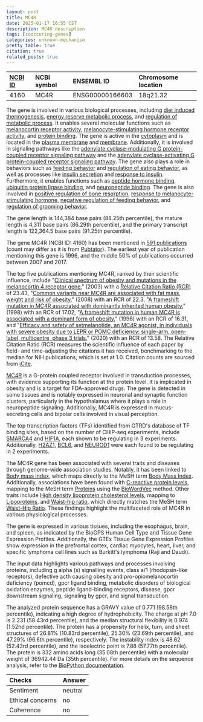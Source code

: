 ```yaml
---
layout: post
title: MC4R
date: 2025-01-17 16:55 CST
description: MC4R description
tags: [cooccuring-genes]
categories: unknown-mechanism
pretty_table: true
citation: true
related_posts: true
---
```




| [NCBI ID](https://www.ncbi.nlm.nih.gov/gene/4160) | NCBI symbol | ENSEMBL ID | Chromosome location |
| :-------- | :------- | :-------- | :------- |
| 4160  | MC4R | ENSG00000166603 | 18q21.32 |



The gene is involved in various biological processes, including [diet induced thermogenesis](https://amigo.geneontology.org/amigo/term/GO:0002024), [energy reserve metabolic process](https://amigo.geneontology.org/amigo/term/GO:0006112), and [regulation of metabolic process](https://amigo.geneontology.org/amigo/term/GO:0019222). It enables several molecular functions such as [melanocortin receptor activity](https://amigo.geneontology.org/amigo/term/GO:0004977), [melanocyte-stimulating hormone receptor activity](https://amigo.geneontology.org/amigo/term/GO:0004980), and [protein binding](https://amigo.geneontology.org/amigo/term/GO:0005515). The gene is active in the [cytoplasm](https://amigo.geneontology.org/amigo/term/GO:0005737) and is located in the [plasma membrane](https://amigo.geneontology.org/amigo/term/GO:0005886) and [membrane](https://amigo.geneontology.org/amigo/term/GO:0016020). Additionally, it is involved in signaling pathways like the [adenylate cyclase-modulating G protein-coupled receptor signaling pathway](https://amigo.geneontology.org/amigo/term/GO:0007188) and the [adenylate cyclase-activating G protein-coupled receptor signaling pathway](https://amigo.geneontology.org/amigo/term/GO:0007189). The gene also plays a role in behaviors such as [feeding behavior](https://amigo.geneontology.org/amigo/term/GO:0007631) and [regulation of eating behavior](https://amigo.geneontology.org/amigo/term/GO:1903998), as well as processes like [insulin secretion](https://amigo.geneontology.org/amigo/term/GO:0030073) and [response to insulin](https://amigo.geneontology.org/amigo/term/GO:0032868). Furthermore, it enables functions such as [peptide hormone binding](https://amigo.geneontology.org/amigo/term/GO:0017046), [ubiquitin protein ligase binding](https://amigo.geneontology.org/amigo/term/GO:0031625), and [neuropeptide binding](https://amigo.geneontology.org/amigo/term/GO:0042923). The gene is also involved in [positive regulation of bone resorption](https://amigo.geneontology.org/amigo/term/GO:0045780), [response to melanocyte-stimulating hormone](https://amigo.geneontology.org/amigo/term/GO:1990680), [negative regulation of feeding behavior](https://amigo.geneontology.org/amigo/term/GO:2000252), and [regulation of grooming behavior](https://amigo.geneontology.org/amigo/term/GO:2000821).


The gene length is 144,384 base pairs (88.25th percentile), the mature length is 4,311 base pairs (86.29th percentile), and the primary transcript length is 122,364.5 base pairs (91.25th percentile).


The gene MC4R (NCBI ID: 4160) has been mentioned in [591 publications](https://pubmed.ncbi.nlm.nih.gov/?term=%22MC4R%22) (count may differ as it is from [Pubtator](https://academic.oup.com/nar/article/47/W1/W587/5494727)). The earliest year of publication mentioning this gene is 1996, and the middle 50% of publications occurred between 2007 and 2017.


The top five publications mentioning MC4R, ranked by their scientific influence, include "[Clinical spectrum of obesity and mutations in the melanocortin 4 receptor gene.](https://pubmed.ncbi.nlm.nih.gov/12646665)" (2003) with a [Relative Citation Ratio (RCR)](https://journals.plos.org/plosbiology/article?id=10.1371/journal.pbio.1002541) of 23.43, "[Common variants near MC4R are associated with fat mass, weight and risk of obesity.](https://pubmed.ncbi.nlm.nih.gov/18454148)" (2008) with an RCR of 22.3, "[A frameshift mutation in MC4R associated with dominantly inherited human obesity.](https://pubmed.ncbi.nlm.nih.gov/9771698)" (1998) with an RCR of 17.02, "[A frameshift mutation in human MC4R is associated with a dominant form of obesity.](https://pubmed.ncbi.nlm.nih.gov/9771699)" (1998) with an RCR of 16.31, and "[Efficacy and safety of setmelanotide, an MC4R agonist, in individuals with severe obesity due to LEPR or POMC deficiency: single-arm, open-label, multicentre, phase 3 trials.](https://pubmed.ncbi.nlm.nih.gov/33137293)" (2020) with an RCR of 13.58. The Relative Citation Ratio (RCR) measures the scientific influence of each paper by field- and time-adjusting the citations it has received, benchmarking to the median for NIH publications, which is set at 1.0. Citation counts are sourced from [iCite](https://icite.od.nih.gov).


[MC4R](https://www.proteinatlas.org/ENSG00000166603-MC4R) is a G-protein coupled receptor involved in transduction processes, with evidence supporting its function at the protein level. It is implicated in obesity and is a target for FDA-approved drugs. The gene is detected in some tissues and is notably expressed in neuronal and synaptic function clusters, particularly in the hypothalamus where it plays a role in neuropeptide signaling. Additionally, MC4R is expressed in mucus-secreting cells and bipolar cells involved in visual perception.


The top transcription factors (TFs) identified from GTRD's database of TF binding sites, based on the number of CHIP-seq experiments, include [SMARCA4](https://www.ncbi.nlm.nih.gov/gene/6597) and [HIF1A](https://www.ncbi.nlm.nih.gov/gene/3091), each shown to be regulating in 3 experiments. Additionally, [H2AZ1](https://www.ncbi.nlm.nih.gov/gene/3015), [BCL6](https://www.ncbi.nlm.nih.gov/gene/604), and [NEUROD1](https://www.ncbi.nlm.nih.gov/gene/4760) were each found to be regulating in 2 experiments.




The MC4R gene has been associated with several traits and diseases through genome-wide association studies. Notably, it has been linked to [Body mass index](https://pubmed.ncbi.nlm.nih.gov/34210852), which maps directly to the MeSH term [Body Mass Index](https://meshb.nlm.nih.gov/record/ui?ui=D015992). Additionally, associations have been found with [C-reactive protein levels](https://pubmed.ncbi.nlm.nih.gov/33462484), mapping to the MeSH term [Proteins](https://meshb.nlm.nih.gov/record/ui?ui=D011506) using the [BioWordVec](https://www.nature.com/articles/s41597-019-0055-0) method. Other traits include [High density lipoprotein cholesterol levels](https://pubmed.ncbi.nlm.nih.gov/33462484), mapping to [Lipoproteins](https://meshb.nlm.nih.gov/record/ui?ui=D008074), and [Waist-hip ratio](https://pubmed.ncbi.nlm.nih.gov/30239722), which directly matches the MeSH term [Waist-Hip Ratio](https://meshb.nlm.nih.gov/record/ui?ui=D049629). These findings highlight the multifaceted role of MC4R in various physiological processes.


The gene is expressed in various tissues, including the esophagus, brain, and spleen, as indicated by the BioGPS Human Cell Type and Tissue Gene Expression Profiles. Additionally, the GTEx Tissue Gene Expression Profiles show expression in the prefrontal cortex, cardiac myocytes, heart, liver, and specific lymphoma cell lines such as Burkitt's lymphoma (Raji and Daudi).


The input data highlights various pathways and processes involving proteins, including g alpha (s) signalling events, class a/1 (rhodopsin-like receptors), defective acth causing obesity and pro-opiomelanocortin deficiency (pomcd), gpcr ligand binding, metabolic disorders of biological oxidation enzymes, peptide ligand-binding receptors, disease, gpcr downstream signaling, signaling by gpcr, and signal transduction.



The analyzed protein sequence has a GRAVY value of 0.771 (98.58th percentile), indicating a high degree of hydrophobicity. The charge at pH 7.0 is 2.231 (58.43rd percentile), and the median structural flexibility is 0.974 (1.52nd percentile). The protein has a propensity for helix, turn, and sheet structures of 26.81% (10.83rd percentile), 25.30% (23.69th percentile), and 47.29% (96.6th percentile), respectively. The instability index is 48.62 (52.43rd percentile), and the isoelectric point is 7.88 (57.77th percentile). The protein is 332 amino acids long (35.08th percentile) with a molecular weight of 36942.44 Da (35th percentile). For more details on the sequence analysis, refer to the [BioPython documentation](https://biopython.org/docs/1.75/api/Bio.SeqUtils.ProtParam.html).





| Checks    | Answer |
| :-------- | :------- |
| Sentiment  | neutral   |
| Ethical concerns | no     |
| Coherence    | no    |